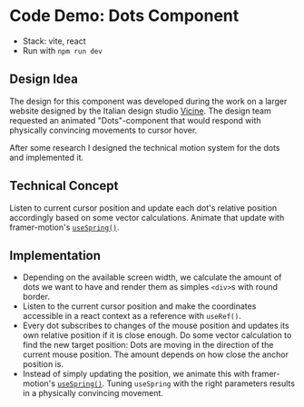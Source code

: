 # Code Demo: Dots Component

-   Stack: vite, react
-   Run with `npm run dev`

## Design Idea

The design for this component was developed during the work on a larger website designed by the Italian design studio <a href="https://vicinedesign.com/">Vicine</a>. The design team requested an animated "Dots"-component that would respond with physically convincing movements to cursor hover.

After some research I designed the technical motion system for the dots and implemented it.

## Technical Concept

Listen to current cursor position and update each dot's relative position accordingly based on some vector calculations. Animate that update with framer-motion's <a href="https://www.framer.com/motion/use-spring/">`useSpring()`</a>.

## Implementation

-   Depending on the available screen width, we calculate the amount of dots we want to have and render them as simples `<div>`s with round border.
-   Listen to the current cursor position and make the coordinates accessible in a react context as a reference with `useRef()`.
-   Every dot subscribes to changes of the mouse position and updates its own relative position if it is close enough. Do some vector calculation to find the new target position: Dots are moving in the direction of the current mouse position. The amount depends on how close the anchor position is.
-   Instead of simply updating the position, we animate this with framer-motion's <a href="https://www.framer.com/motion/use-spring/">`useSpring()`</a>. Tuning `useSpring` with the right parameters results in a physically convincing movement.
